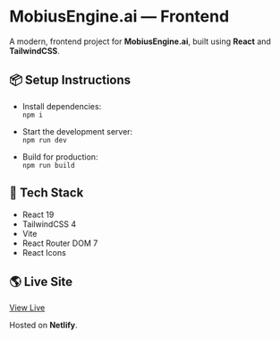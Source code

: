 # MobiusEngine.ai — Frontend

A modern, frontend project for **MobiusEngine.ai**, built using **React** and **TailwindCSS**.

## 📦 Setup Instructions

- Install dependencies:  
  `npm i`

- Start the development server:  
  `npm run dev`

- Build for production:  
  `npm run build`

## 🚀 Tech Stack

- React 19
- TailwindCSS 4
- Vite
- React Router DOM 7
- React Icons

## 🌎 Live Site

[View Live](https://stellar-tanuki-0ce1a5.netlify.app/)

Hosted on **Netlify**.
